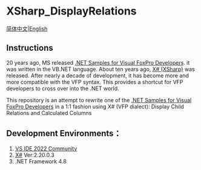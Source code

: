 # XSharp_DisplayRelations
[简体中文](README.md)|[English](README_En.md)

## Instructions
20 years ago, MS released [.NET Samples for Visual FoxPro Developers](https://www.microsoft.com/en-eg/download/details.aspx?id=17602&msockid=0bcd37265329654913db23835207643f). it was written in the VB.NET language.
About ten years ago, [X# (XSharp)](https://www.xsharp.eu/) was released. After nearly a decade of development, it has become more and more compatible with the VFP syntax. This provides a shortcut for VFP developers to cross over into the .NET world.

This repository is an attempt to rewrite one of the [.NET Samples for Visual FoxPro Developers](https://www.microsoft.com/en-eg/download/details.aspx?id=17602&msockid=0bcd37265329654913db23835207643f) in a 1:1 fashion using X# (VFP dialect): Display Child Relations and Calculated Columns

## Development Environments：
1. [VS IDE 2022 Community](https://visualstudio.microsoft.com/vs/)
2. [X#](https://xsharp.eu/) Ver:2.20.0.3
3. .NET Framework 4.8